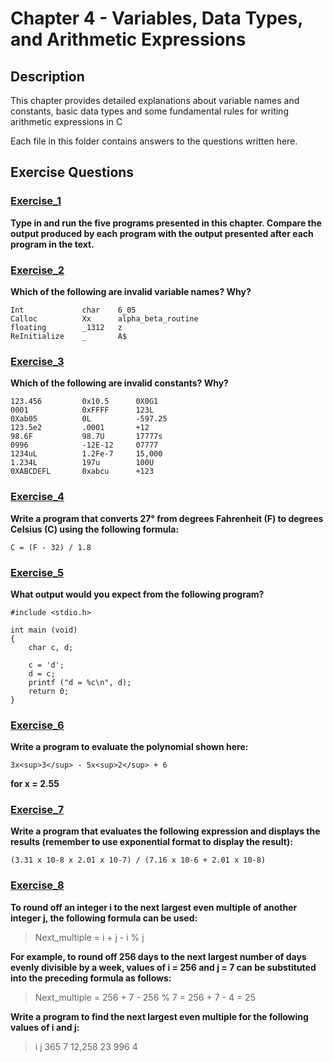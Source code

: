 # Chapter 4 - Variables, Data Types, and Arithmetic Expressions

## Description
This chapter provides detailed explanations about variable names and constants, basic data types and some fundamental rules for writing arithmetic expressions in C

Each file in this folder contains answers to the questions written here.



## Exercise Questions

### [Exercise_1](./Exercise_1.md)

**Type in and run the five programs presented in this chapter. Compare the output produced by each program with the output presented after each program in the text.**


### [Exercise_2](./Exercise_2.md)

**Which of the following are invalid variable names? Why?**

```
Int             char    6_05
Calloc          Xx      alpha_beta_routine
floating        _1312   z
ReInitialize    _       A$
```


### [Exercise_3](./Exercise_3.md)

**Which of the following are invalid constants? Why?**

```
123.456         0x10.5      0X0G1
0001            0xFFFF      123L
0Xab05          0L          -597.25
123.5e2         .0001       +12
98.6F           98.7U       17777s
0996            -12E-12     07777
1234uL          1.2Fe-7     15,000
1.234L          197u        100U
0XABCDEFL       0xabcu      +123
```


### [Exercise_4](./Exercise_4.c)

**Write a program that converts 27° from degrees Fahrenheit (F) to degrees Celsius (C) using the following formula:**

```
C = (F - 32) / 1.8
```


### [Exercise_5](./Exercise_5.md)

**What output would you expect from the following program?**

```
#include <stdio.h>

int main (void)
{
    char c, d;

    c = 'd';
    d = c;
    printf ("d = %c\n", d);
    return 0;
}
```


### [Exercise_6](./Exercise_6.c)

**Write a program to evaluate the polynomial shown here:**
```
3x<sup>3</sup> - 5x<sup>2</sup> + 6
```
**for x = 2.55**


### [Exercise_7](./Exercise_7.c)

**Write a program that evaluates the following expression and displays the results (remember to use exponential format to display the result):**

```
(3.31 x 10-8 x 2.01 x 10-7) / (7.16 x 10-6 + 2.01 x 10-8)
```

### [Exercise_8](./Exercise_8.c)

**To round off an integer i to the next largest even multiple of another integer j, the following formula can be used:**
> Next_multiple = i + j - i % j

**For example, to round off 256 days to the next largest number of days evenly divisible by a week, values of i = 256 and j = 7 can be substituted into the preceding formula as follows:**
> Next_multiple = 256 + 7 - 256 % 7
>               = 256 + 7 - 4
>               = 25

**Write a program to find the next largest even multiple for the following values of i and j:**
> i         j
> 365       7
> 12,258    23
> 996       4